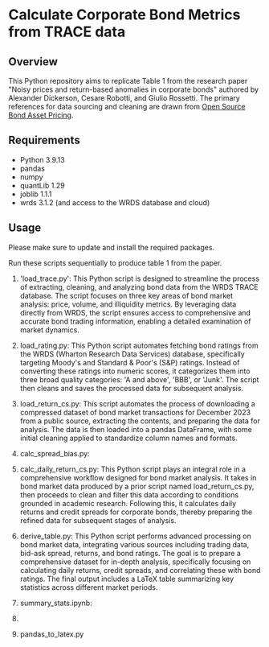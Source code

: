 # Calculate Corporate Bond Metrics from TRACE data

## Overview

This Python repository aims to replicate Table 1 from the research paper "Noisy prices and return-based anomalies in corporate bonds" authored by Alexander Dickerson, Cesare Robotti, and Giulio Rossetti. The primary references for data sourcing and cleaning are drawn from [Open Source Bond Asset Pricing](https://openbondassetpricing.com/).

## Requirements

- Python 3.9.13
- pandas 
- numpy
- quantLib 1.29
- joblib 1.1.1
- wrds 3.1.2 (and access to the WRDS database and cloud)

## Usage

Please make sure to update and install the required packages.

Run these scripts sequentially to produce table 1 from the paper.

1.  'load_trace.py': This Python script is designed to streamline the process of extracting, cleaning, and analyzing bond data from the WRDS TRACE database. The script focuses on three key areas of bond market analysis: price, volume, and illiquidity metrics. By leveraging data directly from WRDS, the script ensures access to comprehensive and accurate bond trading information, enabling a detailed examination of market dynamics.
   
2.  load_rating.py: This Python script automates fetching bond ratings from the WRDS (Wharton Research Data Services) database, specifically targeting Moody's and Standard & Poor's (S&P) ratings. Instead of converting these ratings into numeric scores, it categorizes them into three broad quality categories: 'A and above', 'BBB', or 'Junk'. The script then cleans and saves the processed data for subsequent analysis.

3.  load_return_cs.py: This script automates the process of downloading a compressed dataset of bond market transactions for December 2023 from a public source, extracting the contents, and preparing the data for analysis. The data is then loaded into a pandas DataFrame, with some initial cleaning applied to standardize column names and formats.
   
4.  calc_spread_bias.py: 

5.  calc_daily_return_cs.py: This Python script plays an integral role in a comprehensive workflow designed for bond market analysis. It takes in bond market data produced by a prior script named load_return_cs.py, then proceeds to clean and filter this data according to conditions grounded in academic research. Following this, it calculates daily returns and credit spreads for corporate bonds, thereby preparing the refined data for subsequent stages of analysis.

6.  derive_table.py: This Python script performs advanced processing on bond market data, integrating various sources including trading data, bid-ask spread, returns, and bond ratings. The goal is to prepare a comprehensive dataset for in-depth analysis, specifically focusing on calculating daily returns, credit spreads, and correlating these with bond ratings. The final output includes a LaTeX table summarizing key statistics across different market periods.

7.  summary_stats.ipynb:
8.  
9.  pandas_to_latex.py


   
